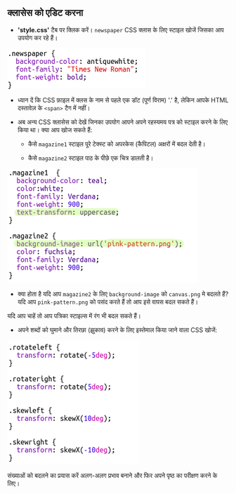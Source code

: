 ## क्लासेस को एडिट करना

+ **'style.css'** टैब पर क्लिक करें। `newspaper` CSS क्लास के लिए स्टाइल खोजें जिसका आप उपयोग कर रहे हैं।

![स्क्रीनशॉट](images/letter-newspaper.png)

+ ध्यान दें कि CSS फ़ाइल में क्लस​ के नाम से पहले एक डॉट (पूर्ण विराम) '.' है, लेकिन आपके HTML दस्तावेज़ के `<span>` टैग में नहीं।

+ अब अन्य CSS क्लासेस को देखें जिनका उपयोग आपने अपने रहस्यमय पत्र को स्टाइल करने के लिए किया था। क्या आप​ खोज सकते हैं:
    
    + कैसे `magazine1` स्टाइल पूरे टेक्स्ट को अपरकेस (कैपिटल) अक्षरों में बदल देती है।
    
    + कैसे `magazine2` स्टाइल पाठ के पीछे एक चित्र डालती है।

![स्क्रीनशॉट](images/letter-magazines.png)

+ क्या होता है यदि आप `magazine2` के लिए `background-image` को `canvas.png` मे बदलते हैं? यदि आप `pink-pattern.png` को पसंद करते हैं तो आप इसे वापस बदल सकते हैं। 

यदि आप चाहें तो आप पत्रिका स्टाइल्स​ में रंग भी बदल सकते हैं।

+ अपने शब्दों को घुमाने और तिरछा (झुकाव) करने के लिए इस्तेमाल किया जाने वाला CSS खोजें:

![स्क्रीनशॉट](images/letter-rotate-skew.png)

संख्याओं को बदलने का प्रयास करें अलग-अलग प्रभाव बनाने और फिर अपने पृष्ठ का परीक्षण करने के लिए।